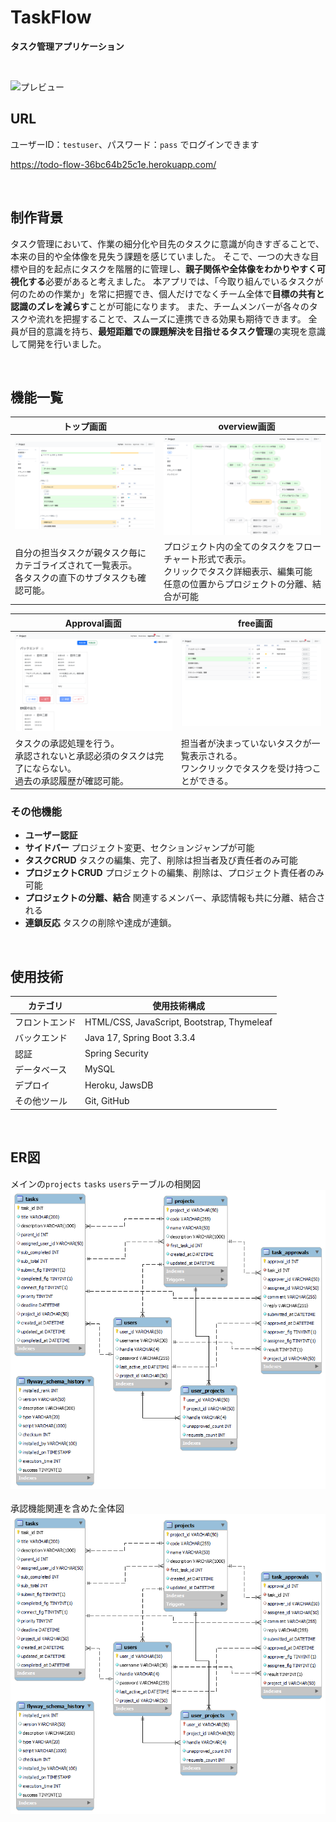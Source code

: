 # TaskFlow
**タスク管理アプリケーション**

<br>

![プレビュー](/docs/img/TaskFlow.gif)

## URL

ユーザーID：`testuser`、パスワード：`pass` でログインできます

https://todo-flow-36bc64b25c1e.herokuapp.com/

<br />

## 制作背景

タスク管理において、作業の細分化や目先のタスクに意識が向きすぎることで、本来の目的や全体像を見失う課題を感じていました。
そこで、一つの大きな目標や目的を起点にタスクを階層的に管理し、**親子関係や全体像をわかりやすく可視化する**必要があると考えました。
本アプリでは、「今取り組んでいるタスクが何のための作業か」を常に把握でき、個人だけでなくチーム全体で**目標の共有と認識のズレを減らす**ことが可能になります。
また、チームメンバーが各々のタスクや流れを把握することで、スムーズに連携できる効果も期待できます。
全員が目的意識を持ち、**最短距離での課題解決を目指せるタスク管理**の実現を意識して開発を行いました。


<br />

## 機能一覧
| トップ画面 |　overview画面 |
| ---- | ---- |
| <img src="/docs/img/home.png" alt="トップ画面" width="100%" /> | <img src="/docs/img/overview.png" alt="overview画面" width="100%" /> |
| 自分の担当タスクが親タスク毎にカテゴライズされて一覧表示。<br> 各タスクの直下のサブタスクも確認可能。| プロジェクト内の全てのタスクをフローチャート形式で表示。<br>クリックでタスク詳細表示、編集可能<br>任意の位置からプロジェクトの分離、結合が可能 |

| Approval画面 |　free画面 |
| ---- | ---- |
| <img src="/docs/img/approval.png" alt="approval画面" width="100%" /> | <img src="/docs/img/free.png" alt="free画面" width="100%" /> |
| タスクの承認処理を行う。<br>承認されないと承認必須のタスクは完了にならない。<br>過去の承認履歴が確認可能。 | 担当者が決まっていないタスクが一覧表示される。<br>ワンクリックでタスクを受け持つことができる。 |

### その他機能
  - **ユーザー認証**
  - **サイドバー**
    プロジェクト変更、セクションジャンプが可能
  - **タスクCRUD**
    タスクの編集、完了、削除は担当者及び責任者のみ可能
  - **プロジェクトCRUD**
    プロジェクトの編集、削除は、プロジェクト責任者のみ可能
  - **プロジェクトの分離、結合**
    関連するメンバー、承認情報も共に分離、結合される
  - **連鎖反応**
    タスクの削除や達成が連鎖。

<br />

## 使用技術

| カテゴリ       | 使用技術構成                                                           |
|----------------|----------------------------------------------------------------------|
| フロントエンド  | HTML/CSS, JavaScript, Bootstrap, Thymeleaf                      |
| バックエンド    | Java 17, Spring Boot 3.3.4        |
| 認証           | Spring Security |
| データベース    | MySQL |
| デプロイ       | Heroku, JawsDB   |
| その他ツール   | Git, GitHub                                           |

<br />

## ER図
メインの`projects` `tasks` `users`テーブルの相関図
![ER図](TaskManage/er%E5%9B%B3/er%E5%9B%B3%E3%80%80%E5%85%A8%E4%BD%93.png)
<br>
<br>
承認機能関連を含めた全体図
![ER図](TaskManage/er%E5%9B%B3/er%E5%9B%B3%E3%80%80%E5%85%A8%E4%BD%93.png)

<br />
